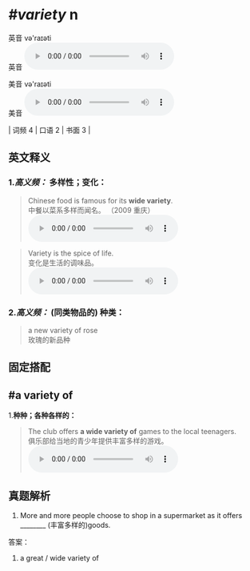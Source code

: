 # ***\#variety*** n
英音 və'raɪəti  
英音
<audio src="./media/variety-B.aac" controls="controls"></audio>

美音 və'raɪəti  
美音
<audio src="./media/variety.aac" controls="controls"></audio>



| 词频 4 | 口语 2 | 书面 3 |  

英文释义
---
### 1.*高义频：* **多样性；变化：**  

 > Chinese food is famous for its **wide variety**.  
 > 中餐以菜系多样而闻名。  （2009 重庆）  
<audio src="./media/1-variety.aac" controls="controls"></audio>

 > Variety is the spice of life.  
 > 变化是生活的调味品。    
<audio src="./media/Variety4.aac" controls="controls"></audio>

### 2.*高义频：* **(同类物品的) 种类：**  

 > a new variety of rose  
 > 玫瑰的新品种    


固定搭配
---
## \#a variety of
1.**种种；各种各样的：**  

 > The club offers **a wide variety of** games to the local teenagers.  
 > 俱乐部给当地的青少年提供丰富多样的游戏。    
<audio src="./media/3-variety.aac" controls="controls"></audio>


真题解析
---
1. More and more people choose to shop in a supermarket as it offers ________ (丰富多样的)goods.  

答案：
1. a great / wide variety of  

